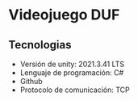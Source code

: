 # Videojuego DUF

## Tecnologias

- Versión de unity: 2021.3.41 LTS
- Lenguaje de programación: C#
- Github
- Protocolo de comunicación: TCP
